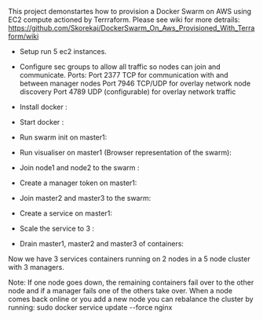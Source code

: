 This project demonstartes how to provision a Docker Swarm on AWS using EC2 compute actioned by Terrraform.
Please see wiki for more detrails: https://github.com/Skorekaj/DockerSwarm_On_Aws_Provisioned_With_Terraform/wiki

- Setup run 5 ec2 instances.
- Configure sec groups to allow all traffic so nodes can join and communicate.
Ports:
Port 2377 TCP for communication with and between manager nodes
Port 7946 TCP/UDP for overlay network node discovery
Port 4789 UDP (configurable) for overlay network traffic

- Install docker :
- Start docker :
- Run swarm init on master1:
- Run visualiser on master1 (Browser representation of the swarm):
- Join node1 and node2 to the swarm :
- Create a manager token on master1:
- Join master2 and master3 to the swarm:
- Create a service on master1: 
- Scale the service to 3 : 
- Drain master1, master2 and master3 of containers: 

Now we have 3 services containers running on 2 nodes in a 5 node cluster with 3 managers.

Note: 
If one node goes down, the remaining containers fail over to the other node and if a manager fails one of the others take over.
When a node comes back online or you add a new node you can rebalance the cluster by running: 
sudo docker service update --force nginx


